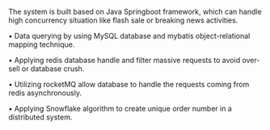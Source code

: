 The system is built based on Java Springboot framework, which can handle high concurrency situation like flash sale or breaking news activities.

•	Data querying by using MySQL database and mybatis object-relational mapping technique.

•	Applying redis database handle and filter massive requests to avoid over-sell or database crush.

•	Utilizing rocketMQ allow database to handle the requests coming from redis asynchronously.

•	Applying Snowflake algorithm to create unique order number in a distributed system.

